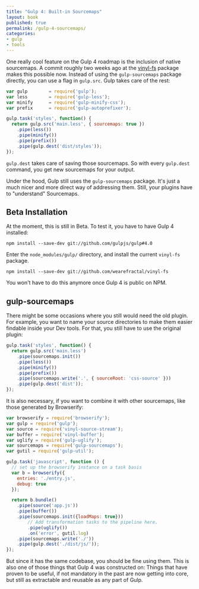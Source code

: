 ```yaml
---
title: "Gulp 4: Built-in Sourcemaps"
layout: book
published: true
permalink: /gulp-4-sourcemaps/
categories:
- gulp
- tools
---
```


One really cool feature on the Gulp 4 roadmap is the inclusion of native
sourcemaps. A commit roughly two weeks ago at the [vinyl-fs](git://github.com/wearefractal/vinyl-fs)
package makes this possible now. Instead of using the `gulp-sourcemaps`
package directly, you can use a flag in `gulp.src`. Gulp takes care of the rest:

```javascript
var gulp        = require('gulp');
var less        = require('gulp-less');
var minify      = require('gulp-minify-css');
var prefix      = require('gulp-autoprefixer');

gulp.task('styles', function() {
  return gulp.src('main.less', { sourcemaps: true })
    .pipe(less())
    .pipe(minify())
    .pipe(prefix())
    .pipe(gulp.dest('dist/styles'));
});
```

`gulp.dest` takes care of saving those sourcemaps. So with every `gulp.dest`
command, you get new sourcemaps for your output.

Under the hood, Gulp still uses the `gulp-sourcemaps` package. It's just a
much nicer and more direct way of addressing them. Still, your plugins have
to "understand" Sourcemaps.

## Beta Installation

At the moment, this is still in Beta. To test it, you have to have Gulp 4 installed:

```
npm install --save-dev git://github.com/gulpjs/gulp#4.0
```

Enter the `node_modules/gulp/` directory, and install the current `vinyl-fs`
package.

```
npm install --save-dev git://github.com/wearefractal/vinyl-fs
```

You won't have to do this anymore once Gulp 4 is public on NPM.

## gulp-sourcemaps

There might be some occasions where you still would need the old plugin.
For example, you want to name your source directories to make them easier
findable inside your Dev tools. For that, you still have to use the original plugin:

```javascript
gulp.task('styles', function() {
  return gulp.src('main.less')
    .pipe(sourcemaps.init())
    .pipe(less())
    .pipe(minify())
    .pipe(prefix())
    .pipe(sourcemaps.write('.', { sourceRoot: 'css-source' }))
    .pipe(gulp.dest('dist'));
});
```

It is also necessary, if you want to combine it with other sourcemaps, like those
generated by Browserify:

```javascript
var browserify = require('browserify');
var gulp = require('gulp');
var source = require('vinyl-source-stream');
var buffer = require('vinyl-buffer');
var uglify = require('gulp-uglify');
var sourcemaps = require('gulp-sourcemaps');
var gutil = require('gulp-util');

gulp.task('javascript', function () {
  // set up the browserify instance on a task basis
  var b = browserify({
    entries: './entry.js',
    debug: true
  });

  return b.bundle()
    .pipe(source('app.js'))
    .pipe(buffer())
    .pipe(sourcemaps.init({loadMaps: true}))
        // Add transformation tasks to the pipeline here.
        .pipe(uglify())
        .on('error', gutil.log)
    .pipe(sourcemaps.write('./'))
    .pipe(gulp.dest('./dist/js/'));
});
```

But since it has the same codebase, you should be fine using them. This is also
one of those things that Gulp 4 was constructed on: Things that have proven
to be useful, if not mandatory in the past are now getting into core, but still
as extractable and reusable as any part of Gulp.
